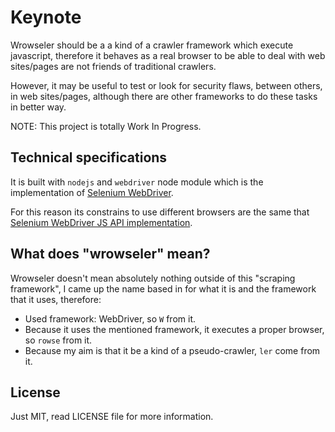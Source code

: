 Keynote
==============

Wrowseler should be a a kind of a crawler framework which execute javascript, therefore it behaves as a real browser to be able to deal with web sites/pages are not friends of traditional crawlers.

However, it may be useful to test or look for security flaws, between others, in web sites/pages, although there are other frameworks to do these tasks in better way.

NOTE: This project is totally Work In Progress.

## Technical specifications

It is built with `nodejs` and `webdriver` node module which is the implementation of [Selenium WebDriver](http://docs.seleniumhq.org/projects/webdriver).

For this reason its constrains to use different browsers are the same that [Selenium WebDriver JS API implementation](http://selenium.googlecode.com/git/docs/api/javascript/index.html).

## What does "wrowseler" mean?

Wrowseler doesn't mean absolutely nothing outside of this "scraping framework", I came up the name based in for what it is and the framework that it uses, therefore:
* Used framework: WebDriver, so `W` from it.
* Because it uses the mentioned framework, it executes a proper browser, so `rowse` from it.
* Because my aim is that it be a kind of a pseudo-crawler, `ler` come from it.

## License
Just MIT, read LICENSE file for more information.
